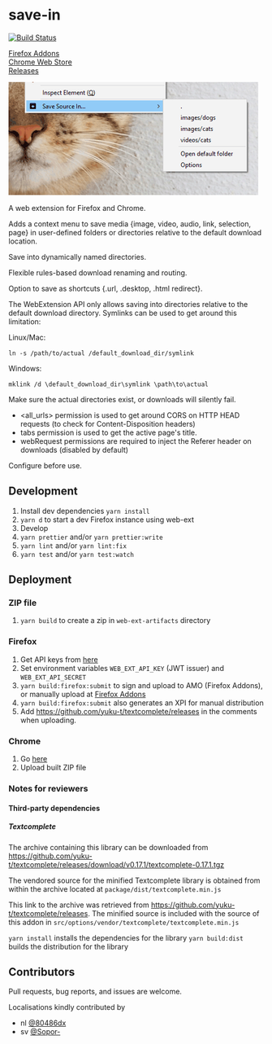 # save-in

[![Build Status](https://travis-ci.org/gyng/save-in.svg?branch=master)](https://travis-ci.org/gyng/save-in)

[Firefox Addons](https://addons.mozilla.org/en-US/firefox/addon/save-in)<br />
[Chrome Web Store](https://chrome.google.com/webstore/detail/save-in%E2%80%A6/jpblofcpgfjikaapfedldfeilmpgkedf)<br />
[Releases](https://github.com/gyng/save-in/releases/)

![Screenshot](docs/screenshot.png)

A web extension for Firefox and Chrome.

Adds a context menu to save media {image, video, audio, link, selection, page} in user-defined folders or directories relative to the default download location.

Save into dynamically named directories.

Flexible rules-based download renaming and routing.

Option to save as shortcuts {.url, .desktop, .html redirect}.

The WebExtension API only allows saving into directories relative to the default download directory. Symlinks can be used to get around this limitation:

Linux/Mac:

    ln -s /path/to/actual /default_download_dir/symlink

Windows:

    mklink /d \default_download_dir\symlink \path\to\actual

Make sure the actual directories exist, or downloads will silently fail.

* <all_urls> permission is used to get around CORS on HTTP HEAD requests (to check for Content-Disposition headers)
* tabs permission is used to get the active page's title.
* webRequest permissions are required to inject the Referer header on downloads (disabled by default)

Configure before use.

## Development

1. Install dev dependencies `yarn install`
2. `yarn d` to start a dev Firefox instance using web-ext
3. Develop
4. `yarn prettier` and/or `yarn prettier:write`
5. `yarn lint` and/or `yarn lint:fix`
6. `yarn test` and/or `yarn test:watch`

## Deployment

### ZIP file

1. `yarn build` to create a zip in `web-ext-artifacts` directory

### Firefox

1. Get API keys from [here](https://addons.mozilla.org/en-US/developers/addon/api/key/)
2. Set environment variables `WEB_EXT_API_KEY` (JWT issuer) and `WEB_EXT_API_SECRET`
3. `yarn build:firefox:submit` to sign and upload to AMO (Firefox Addons), or manually upload at [Firefox Addons](https://addons.mozilla.org/en-US/developers/addons)
4. `yarn build:firefox:submit` also generates an XPI for manual distribution
5. Add https://github.com/yuku-t/textcomplete/releases in the comments when uploading.

### Chrome

1. Go [here](https://chrome.google.com/webstore/developer/dashboard)
2. Upload built ZIP file

### Notes for reviewers

#### Third-party dependencies

##### Textcomplete

The archive containing this library can be downloaded from https://github.com/yuku-t/textcomplete/releases/download/v0.17.1/textcomplete-0.17.1.tgz

The vendored source for the minified Textcomplete library is obtained from within the archive located at  `package/dist/textcomplete.min.js`

This link to the archive was retrieved from https://github.com/yuku-t/textcomplete/releases. The minified source is included with the source of this addon in `src/options/vendor/textcomplete/textcomplete.min.js`

`yarn install` installs the dependencies for the library
`yarn build:dist` builds the distribution for the library

## Contributors

Pull requests, bug reports, and issues are welcome.

Localisations kindly contributed by

* nl [@80486dx](https://github.com/80486dx)
* sv [@Sopor-](https://github.com/Sopor-)
